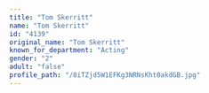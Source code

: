 ```yaml
---
title: "Tom Skerritt"
name: "Tom Skerritt"
id: "4139"
original_name: "Tom Skerritt"
known_for_department: "Acting"
gender: "2"
adult: "false"
profile_path: "/8iTZjd5W1EFKg3NRNsKht0akdGB.jpg"
---
```

